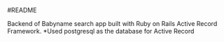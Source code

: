 #README


Backend of Babyname search app  built with Ruby on Rails Active Record Framework.
*Used postgresql as the database for Active Record


